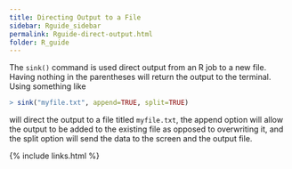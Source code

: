 ```yaml
---
title: Directing Output to a File
sidebar: Rguide_sidebar
permalink: Rguide-direct-output.html
folder: R_guide
---
```


<link rel="stylesheet" href="css/theme-pink.css">

The `sink()` command is used direct output from an R job to a new file. 
Having nothing in the parentheses will return the output to the terminal.
Using something like
```R
> sink("myfile.txt", append=TRUE, split=TRUE)
```
will direct the output to a file titled `myfile.txt`,
the append option will allow the output to be added to the existing file as
opposed to overwriting it, and the split option will send the data to the
screen and the output file.

{% include links.html %}
